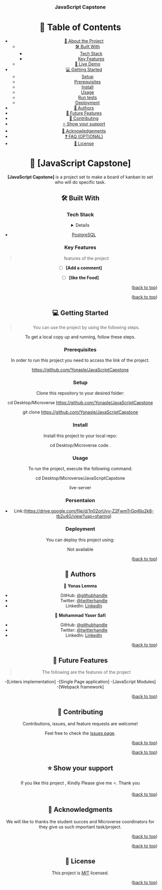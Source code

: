 <a name="readme-top"></a>
<div align="center">

 
  
  <br/>

  <h3><b>JavaScript Capstone</b></h3
</div>

<!-- TABLE OF CONTENTS -->

# 📗 Table of Contents

- [📖 About the Project](#about-project)
  - [🛠 Built With](#built-with)
    - [Tech Stack](#tech-stack)
    - [Key Features](#key-features)
  - [🚀 Live Demo](#live-demo)
- [💻 Getting Started](#getting-started)
  - [Setup](#setup)
  - [Prerequisites](#prerequisites)
  - [Install](#install)
  - [Usage](#usage)
  - [Run tests](#run-tests)
  - [Deployment](#deployment)
- [👥 Authors](#authors)
- [🔭 Future Features](#future-features)
- [🤝 Contributing](#contributing)
- [⭐️ Show your support](#support)
- [🙏 Acknowledgements](#acknowledgements)
- [❓ FAQ (OPTIONAL)](#faq)
- [📝 License](#license)

<!-- PROJECT DESCRIPTION -->

# 📖 [JavaScript Capstone] <a name="about-project"></a>

**[JavaScript Capstone]** is a project set to make a board of kanban to set who will do specific task.

## 🛠 Built With <a name="built-with"></a>

### Tech Stack <a name="tech-stack"></a>



<details>
  [JavaScript Capstone Project] is a learning project in which it is required to implement HTML/CSS/JavaScript linters.. And build a meduim fidelity wireframe application using ES6, API and WebPack framework..
</details>

  <ul>
    <li><a href="https://www.postgresql.org/">PostgreSQL</a></li>
  </ul>
</details>

<!-- Features -->

### Key Features <a name="key-features"></a>

> features of the project

- [ ] **[Add a comment]**
- [ ] **[like the Food]**


<p align="right">(<a href="#readme-top">back to top</a>)</p>

<p align="right">(<a href="#readme-top">back to top</a>)</p>

<!-- GETTING STARTED -->

## 💻 Getting Started <a name="getting-started"></a>

> You can use the project by using the following steps.

To get a local copy up and running, follow these steps.

### Prerequisites

In order to run this project you need to access the link of the project.


https://github.com/Yonasle/JavaScriptCapstone
<!--
Example command:

```sh
 gem install rails
```
 -->

### Setup

Clone this repository to your desired folder:


cd Desktop/Microverse https://github.com/Yonasle/JavaScriptCapstone

git clone https://github.com/Yonasle/JavaScriptCapstone
<!--https://github.com/Yonasle/JavaScriptCapstone
Example commands:

```sh
  cd my-folder
  git clone git@github.com:myaccount/my-project.git
```
--->

### Install

Install this project to your local repo:


cd Desktop/Microverse
code .
<!--
Example command:

```sh
  cd my-project
  gem install
```
--->

### Usage

To run the project, execute the following command:


cd Desktop/Microverse/JavaScriptCapstone

live-server

### Persentaion

- Link:(https://drive.google.com/file/d/1n02orUvy-Z2FwmTrGpj6lo2k8-tb2u4G/view?usp=sharing)

### Deployment

You can deploy this project using:

Not available

<p align="right">(<a href="#readme-top">back to top</a>)</p>

<!-- AUTHORS -->

## 👥 Authors <a name="authors"></a>


👤 **Yonas Lemma**

- GitHub: [@githubhandle](https://github.com/Yonasle)
- Twitter: [@twitterhandle](https://twitter.com/Yonasls)
- LinkedIn: [LinkedIn](https://www.linkedin.com/in/yonas-lemma-b8848823a/)

👤 **Mohammad Yaser Safi**

- GitHub: [@githubhandle](https://github.com/MohammadYaser)
- Twitter: [@twitterhandle](https://twitter.com/Yaser_Safi19)
- LinkedIn: [LinkedIn](https://www.linkedin.com/in/mohammad-yaser-safi-a12083270)

<p align="right">(<a href="#readme-top">back to top</a>)</p>

<!-- FUTURE FEATURES -->

## 🔭 Future Features <a name="future-features"></a>

> The following are the features of the project

-[Linters implementation]
-[Single Page application]
-[JavaScript Modules]
-[Webpack framework]

<p align="right">(<a href="#readme-top">back to top</a>)</p>

<!-- CONTRIBUTING -->

## 🤝 Contributing <a name="contributing"></a>

Contributions, issues, and feature requests are welcome!

Feel free to check the [issues page](https://github.com/Yonasle/JavaScriptCapstone/issues).

<p align="right">(<a href="#readme-top">back to top</a>)</p>


<p align="right">(<a href="#readme-top">back to top</a>)</p>

<!-- ACKNOWLEDGEMENTS -->
<!-- SUPPORT -->

## ⭐️ Show your support <a name="support"></a>


If you like this project , Kindly Please give me ⭐. Thank you

<p align="right">(<a href="#readme-top">back to top</a>)</p>

<!-- ACKNOWLEDGEMENTS -->

## 🙏 Acknowledgments <a name="acknowledgements"></a>


We will like to thanks the student succes and Microverse coordinators for they give us such important task/project.


<p align="right">(<a href="#readme-top">back to top</a>)</p>



<p align="right">(<a href="#readme-top">back to top</a>)</p>

<!-- LICENSE -->

## 📝 License <a name="license"></a>

This project is [MIT](./LICENSE) licensed.



<p align="right">(<a href="#readme-top">back to top</a>)</p>